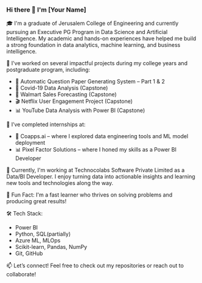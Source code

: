 ### Hi there 👋 I'm [Your Name]

🎓 I'm a graduate of Jerusalem College of Engineering and currently pursuing an Executive PG Program in Data Science and Artificial Intelligence. My academic and hands-on experiences have helped me build a strong foundation in data analytics, machine learning, and business intelligence.

🚀 I've worked on several impactful projects during my college years and postgraduate program, including:
- 📄 Automatic Question Paper Generating System – Part 1 & 2
- 🦠 Covid-19 Data Analysis (Capstone)
- 🛒 Walmart Sales Forecasting (Capstone)
- 🎬 Netflix User Engagement Project (Capstone)
- 📊 YouTube Data Analysis with Power BI (Capstone)

💼 I’ve completed internships at:
- 🔧 Coapps.ai – where I explored data engineering tools and ML model deployment
- 📊 Pixel Factor Solutions – where I honed my skills as a Power BI Developer

🌟 Currently, I'm working at Technocolabs Software Private Limited as a Data/BI Developer. I enjoy turning data into actionable insights and learning new tools and technologies along the way.

📌 Fun Fact: I'm a fast learner who thrives on solving problems and producing great results!

🛠️ Tech Stack:
- Power BI
- Python, SQL(partially)
- Azure ML, MLOps
- Scikit-learn, Pandas, NumPy
- Git, GitHub

📫 Let’s connect!
Feel free to check out my repositories or reach out to collaborate!

